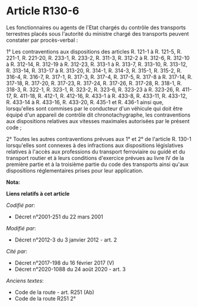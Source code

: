 # Article R130-6

Les fonctionnaires ou agents de l'Etat chargés du contrôle des transports terrestres placés sous l'autorité du ministre
chargé des transports peuvent constater par procès-verbal : 

1° Les contraventions aux dispositions des articles R. 121-1 à R. 121-5, R. 221-1, R. 221-20, R. 233-1, R. 233-2, R. 311-3,
R. 312-2 à R. 312-6, R. 312-10 à R. 312-14, R. 312-19 à R. 312-23, R. 313-1 à R. 313-7, R. 313-10, R. 313-12, R. 313-14, R.
313-17 à R. 313-20, R. 314-1, R. 314-3, R. 315-1, R. 315-2, R. 316-4, R. 316-7, R. 317-1, R. 317-3, R. 317-4, R. 317-5, R.
317-8 à R. 317-14, R. 317-18, R. 317-20, R. 317-23, R. 317-24, R. 317-26, R. 317-28, R. 318-1, R. 318-3, R. 322-1, R. 323-1,
R. 323-2, R. 323-6, R. 323-23 à R. 323-26, R. 411-17, R. 411-18, R. 412-1, R. 412-16, R. 433-1 à R. 433-8, R. 433-11, R.
433-12, R. 433-14 à R. 433-16, R. 433-20, R. 435-1 et R. 436-1 ainsi que, lorsqu'elles sont commises par le conducteur d'un
véhicule qui doit être équipé d'un appareil de contrôle dit chronotachygraphe, les contraventions aux dispositions relatives
aux vitesses maximales autorisées par le présent code ; 

2° Toutes les autres contraventions prévues aux 1° et 2° de l'article R. 130-1 lorsqu'elles sont connexes à des infractions
aux dispositions législatives relatives à l'accès aux professions du transport ferroviaire ou guidé et du transport routier
et à leurs conditions d'exercice prévues au livre IV de la première partie et à la troisième partie du code des transports
ainsi qu'aux dispositions réglementaires prises pour leur application.

**Nota:**



**Liens relatifs à cet article**

_Codifié par_:

  - Décret n°2001-251 du 22 mars 2001

_Modifié par_:

  - Décret n°2012-3 du 3 janvier 2012 - art. 2

_Cité par_:

  - Décret n°2017-198 du 16 février 2017 (V)
  - Décret n°2020-1088 du 24 août 2020 - art. 3

_Anciens textes_:

  - Code de la route - art. R251 (Ab)
  - Code de la route R251 2°
